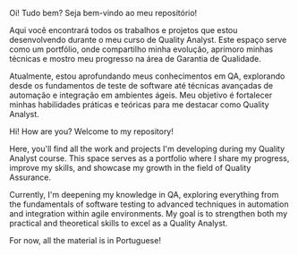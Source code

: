 Oi! Tudo bem? Seja bem-vindo ao meu repositório! 

Aqui você encontrará todos os trabalhos e projetos que estou desenvolvendo durante o meu curso de Quality Analyst. Este espaço serve como um portfólio, onde compartilho minha evolução, aprimoro minhas técnicas e mostro meu progresso na área de Garantia de Qualidade.


Atualmente, estou aprofundando meus conhecimentos em QA, explorando desde os fundamentos de teste de software até técnicas avançadas de automação e integração em ambientes ágeis. Meu objetivo é fortalecer minhas habilidades práticas e teóricas para me destacar como Quality Analyst.

Hi! How are you? Welcome to my repository!

Here, you'll find all the work and projects I'm developing during my Quality Analyst course. This space serves as a portfolio where I share my progress, improve my skills, and showcase my growth in the field of Quality Assurance.

Currently, I'm deepening my knowledge in QA, exploring everything from the fundamentals of software testing to advanced techniques in automation and integration within agile environments. My goal is to strengthen both my practical and theoretical skills to excel as a Quality Analyst.

For now, all the material is in Portuguese! 
